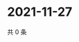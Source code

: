 # 2021-11-27

共 0 条

<!-- BEGIN WEIBO -->
<!-- 最后更新时间 Sat Nov 27 2021 01:19:56 GMT+0800 (China Standard Time) -->

<!-- END WEIBO -->
